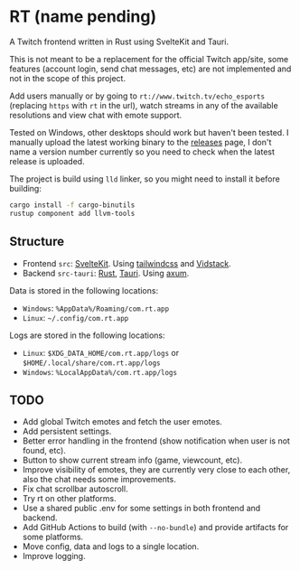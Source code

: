 # RT (name pending)

A Twitch frontend written in Rust using SvelteKit and Tauri.

This is not meant to be a replacement for the official Twitch app/site, some features (account login, send chat messages, etc) are not implemented and not in the scope of this project.

Add users manually or by going to `rt://www.twitch.tv/echo_esports` (replacing `https` with `rt` in the url), watch streams in any of the available resolutions and view chat with emote support.

Tested on Windows, other desktops should work but haven't been tested. I manually upload the latest working binary to the [releases](https://github.com/Kyagara/rt/releases) page, I don't name a version number currently so you need to check when the latest release is uploaded.

The project is build using `lld` linker, so you might need to install it before building:

```bash
cargo install -f cargo-binutils
rustup component add llvm-tools
```

## Structure

- Frontend `src`: [SvelteKit](https://svelte.dev/docs/kit/introduction). Using [tailwindcss](https://tailwindcss.com) and [Vidstack](https://github.com/vidstack/player).
- Backend `src-tauri`: [Rust](https://www.rust-lang.org/), [Tauri](https://tauri.app/). Using [axum](https://github.com/tokio-rs/axum).

Data is stored in the following locations:

- `Windows`: `%AppData%/Roaming/com.rt.app`
- `Linux`: `~/.config/com.rt.app`

Logs are stored in the following locations:

- `Linux`: `$XDG_DATA_HOME/com.rt.app/logs` or `$HOME/.local/share/com.rt.app/logs`
- `Windows`: `%LocalAppData%/com.rt.app/logs`

## TODO

- Add global Twitch emotes and fetch the user emotes.
- Add persistent settings.
- Better error handling in the frontend (show notification when user is not found, etc).
- Button to show current stream info (game, viewcount, etc).
- Improve visibility of emotes, they are currently very close to each other, also the chat needs some improvements.
- Fix chat scrollbar autoscroll.
- Try rt on other platforms.
- Use a shared public .env for some settings in both frontend and backend.
- Add GitHub Actions to build (with `--no-bundle`) and provide artifacts for some platforms.
- Move config, data and logs to a single location.
- Improve logging.
